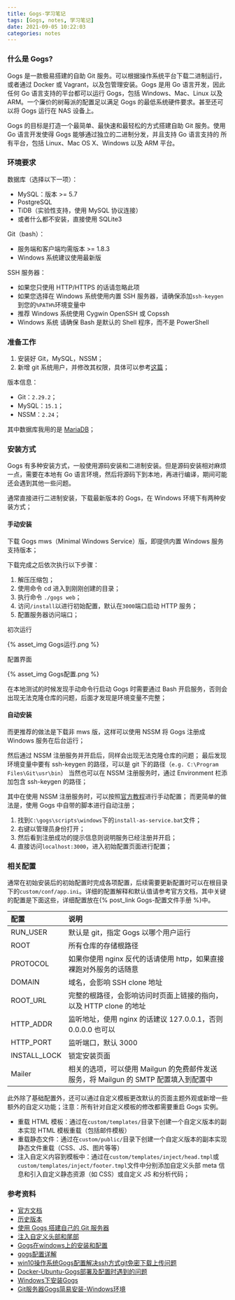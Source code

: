 ```yaml
---
title: Gogs-学习笔记
tags: [Gogs, notes, 学习笔记]
date: 2021-09-05 10:22:03
categories: notes
---
```


### 什么是 Gogs?

Gogs 是一款极易搭建的自助 Git 服务。可以根据操作系统平台下载二进制运行，或者通过 Docker 或 Vagrant，以及包管理安装。Gogs 是用 Go 语言开发，因此任何 Go 语言支持的平台都可以运行 Gogs，包括 Windows、Mac、Linux 以及 ARM。一个廉价的树莓派的配置足以满足 Gogs 的最低系统硬件要求。甚至还可以将 Gogs 运行在 NAS 设备上。

Gogs 的目标是打造一个最简单、最快速和最轻松的方式搭建自助 Git 服务。使用 Go 语言开发使得 Gogs 能够通过独立的二进制分发，并且支持 Go 语言支持的 所有平台，包括 Linux、Mac OS X、Windows 以及 ARM 平台。

<!-- more -->

### 环境要求

数据库（选择以下一项）：

- MySQL：版本 >= 5.7
- PostgreSQL
- TiDB（实验性支持，使用 MySQL 协议连接）
- 或者什么都不安装，直接使用 SQLite3

Git（bash）：

- 服务端和客户端均需版本 >= 1.8.3
- Windows 系统建议使用最新版

SSH 服务器：

- 如果您只使用 HTTP/HTTPS 的话请忽略此项
- 如果您选择在 Windows 系统使用内置 SSH 服务器，请确保添加`ssh-keygen`到您的`%PATH%`环境变量中
- 推荐 Windows 系统使用 Cygwin OpenSSH 或 Copssh
- Windows 系统 请确保 Bash 是默认的 Shell 程序，而不是 PowerShell

### 准备工作

1. 安装好 Git，MySQL，NSSM；
2. 新增 git 系统用户，并修改其权限，具体可以参考[这篇](https://o-r.github.io/2018/05/12/Gogs%E5%9C%A8windows%E4%B8%8A%E7%9A%84%E5%AE%89%E8%A3%85%E5%92%8C%E9%85%8D%E7%BD%AE/)；

版本信息：

- Git：`2.29.2`；
- MySQL：`15.1`；
- NSSM：`2.24`；

其中数据库我用的是 [MariaDB](https://mariadb.org/)；

### 安装方式

Gogs 有多种安装方式，一般使用源码安装和二进制安装。但是源码安装相对麻烦一点，需要在本地有 Go 语言环境，然后将源码下到本地，再进行编译，期间可能还会遇到其他一些问题。

通常直接进行二进制安装，下载最新版本的 Gogs，在 Windows 环境下有两种安装方式；

#### 手动安装

下载 Gogs mws（Minimal Windows Service）版，即提供内置 Windows 服务支持版本；

下载完成之后依次执行以下步骤：

1. 解压压缩包；
2. 使用命令 cd 进入到刚刚创建的目录；
3. 执行命令 `./gogs web`；
4. 访问`/install`以进行初始配置，默认在`3000`端口启动 HTTP 服务；
5. 配置服务器访问端口；

初次运行

{% asset_img Gogs运行.png %}

配置界面

{% asset_img Gogs配置.png %}

在本地测试的时候发现手动命令行启动 Gogs 时需要通过 Bash 开启服务，否则会出现无法克隆仓库的问题，后面才发现是环境变量不完整；

#### 自动安装

而更推荐的做法是下载非 mws 版，这样可以使用 NSSM 将 Gogs 注册成 Windows 服务在后台运行；

然后通过 NSSM 注册服务并开启后，同样会出现无法克隆仓库的问题；
最后发现环境变量中要有 ssh-keygen 的路径，可以是 git 下的路径（`e.g. C:\Program Files\Git\usr\bin`）
当然也可以在 NSSM 注册服务时，通过 Environment 栏添加包含 ssh-keygen 的路径；

其中在使用 NSSM 注册服务时，可以按照[官方教程](https://gogs.io/docs/installation/run_as_windows_service)进行手动配置；
而更简单的做法是，使用 Gogs 中自带的脚本进行自动注册；

1. 找到`C:\gogs\scripts\windows`下的`install-as-service.bat`文件；
2. 右键以管理员身份打开；
3. 然后看到注册成功的提示信息则说明服务已经注册并开启；
4. 直接访问`localhost:3000`，进入初始配置页面进行配置；

### 相关配置

通常在初始安装后的初始配置时完成各项配置，后续需要更新配置时可以在根目录下的`custom/conf/app.ini`。详细的配置解释和默认值请参考官方文档，其中关键的配置是下面这些，详细配置放在{% post_link Gogs-配置文件手册 %}中。

|配置|说明|
|:-----|:-----|
|RUN_USER | 默认是 git，指定 Gogs 以哪个用户运行|
|ROOT | 所有仓库的存储根路径|
|PROTOCOL | 如果你使用 nginx 反代的话请使用 http，如果直接裸跑对外服务的话随意|
|DOMAIN | 域名，会影响 SSH clone 地址|
|ROOT_URL | 完整的根路径，会影响访问时页面上链接的指向，以及 HTTP clone 的地址|
|HTTP_ADDR | 监听地址，使用 nginx 的话建议 127.0.0.1，否则 0.0.0.0 也可以|
|HTTP_PORT | 监听端口，默认 3000|
|INSTALL_LOCK | 锁定安装页面|
|Mailer | 相关的选项，可以使用 Mailgun 的免费邮件发送服务，将 Mailgun 的 SMTP 配置填入到配置中|

此外除了基础配置外，还可以通过自定义模板更改默认的页面主题外观或新增一些额外的自定义功能；注意：所有针对自定义模板的修改都需要重启 Gogs 实例。

- 重载 HTML 模板：通过在`custom/templates/`目录下创建一个自定义版本的副本实现 HTML 模板重载（包括邮件模板）
- 重载静态文件：通过在`custom/public/`目录下创建一个自定义版本的副本实现静态文件重载（CSS、JS、图片等等）
- 注入自定义内容到模板中：通过在`custom/templates/inject/head.tmpl`或`custom/templates/inject/footer.tmpl`文件中分别添加自定义头部 meta 信息和引入自定义静态资源（如 CSS）或自定义 JS 和分析代码；

### 参考资料

- [官方文档](https://gogs.io/docs)
- [历史版本](https://github.com/gogs/gogs/releases)
- [使用 Gogs 搭建自己的 Git 服务器](https://blog.mynook.info/post/host-your-own-git-server-using-gogs/)
- [注入自定义头部和尾部](https://discuss.gogs.io/t/how-to-inject-custom-head-and-footer/943)
- [Gogs在windows上的安装和配置](https://o-r.github.io/2018/05/12/Gogs%E5%9C%A8windows%E4%B8%8A%E7%9A%84%E5%AE%89%E8%A3%85%E5%92%8C%E9%85%8D%E7%BD%AE/)
- [gogs配置详解](https://dashdream.github.io/p/7dd2a61d.html)
- [win10操作系统Gogs配置解决ssh方式git免密下载上传问题](https://www.cxyzjd.com/article/e891377/109302884)
- [Docker-Ubuntu-Gogs部署及配置时遇到的问题](https://www.itfanr.cc/2017/03/24/docker-ubuntu-gogs-problems/)
- [Windows下安装Gogs](https://www.jianshu.com/p/b78b385cf168)
- [Git服务器Gogs简易安装-Windows环境](https://www.cnblogs.com/configure/p/7878501.html)